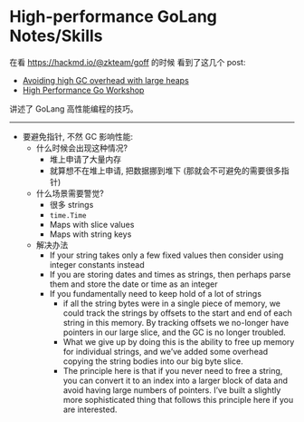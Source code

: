 # High-performance GoLang Notes/Skills

在看 https://hackmd.io/@zkteam/goff 的时候 看到了这几个 post:

+ [Avoiding high GC overhead with large heaps](https://blog.gopheracademy.com/advent-2018/avoid-gc-overhead-large-heaps/)
+ [High Performance Go Workshop](https://dave.cheney.net/high-performance-go-workshop/gophercon-2019.html)

讲述了 GoLang 高性能编程的技巧。

---

+ 要避免指针, 不然 GC 影响性能:
    * 什么时候会出现这种情况?
        - 堆上申请了大量内存
        - 就算想不在堆上申请, 把数据挪到堆下 (那就会不可避免的需要很多指针)
    * 什么场景需要警觉?
        - 很多 strings
        - `time.Time`
        - Maps with slice values
        - Maps with string keys
    * 解决办法
        - If your string takes only a few fixed values then consider using integer constants instead
        - If you are storing dates and times as strings, then perhaps parse them and store the date or time as an integer
        - If you fundamentally need to keep hold of a lot of strings
            + if all the string bytes were in a single piece of memory, we could track the strings by offsets to the start and end of each string in this memory. By tracking offsets we no-longer have pointers in our large slice, and the GC is no longer troubled.
            + What we give up by doing this is the ability to free up memory for individual strings, and we’ve added some overhead copying the string bodies into our big byte slice.
            + The principle here is that if you never need to free a string, you can convert it to an index into a larger block of data and avoid having large numbers of pointers. I’ve built a slightly more sophisticated thing that follows this principle here if you are interested.